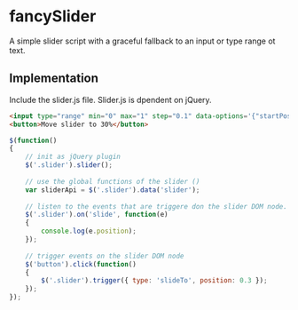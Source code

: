 fancySlider
===========
A simple slider script with a graceful fallback to an input or type range ot text.

Implementation
--------------
Include the slider.js file.
Slider.js is dpendent on jQuery.

``` html
<input type="range" min="0" max="1" step="0.1" data-options='{"startPos": "0"}' name="slider" class="slider">
<button>Move slider to 30%</button>	
```

``` javascript
$(function()
{
	// init as jQuery plugin
	$('.slider').slider();
		
	// use the global functions of the slider ()
	var sliderApi = $('.slider').data('slider');
		
	// listen to the events that are triggere don the slider DOM node.	
	$('.slider').on('slide', function(e)
	{
		console.log(e.position);
	});
		
	// trigger events on the slider DOM node
	$('button').click(function()
	{
		$('.slider').trigger({ type: 'slideTo', position: 0.3 });
	});
});	
```